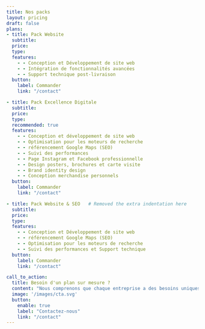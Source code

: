 ```yaml
---
title: Nos packs
layout: pricing
draft: false
plans:
- title: Pack Website
  subtitle: 
  price:
  type: 
  features:
    - - Conception et Développement de site web
    - - Intégration de fonctionnalités avancées
    - - Support technique post-livraison
  button:
    label: Commander
    link: "/contact"

- title: Pack Excellence Digitale
  subtitle: 
  price:
  type: 
  recommended: true
  features:
    - - Conception et développement de site web
    - - Optimisation pour les moteurs de recherche
    - - référencement Google Maps (SEO) 
    - - Suivi des performances
    - - Page Instagram et Facebook professionnelle
    - - Design posters, brochures et carte visite
    - - Brand identity design
    - - Conception merchandise personnels
  button:
    label: Commander
    link: "/contact"

- title: Pack Website & SEO   # Removed the extra indentation here
  subtitle:
  price:
  type: 
  features:
    - - Conception et Développement de site web
    - - référencement Google Maps (SEO)
    - - Optimisation pour les moteurs de recherche
    - - Suivi des performances et Support technique
  button:
    label: Commander
    link: "/contact"

call_to_action:
  title: Besoin d'un plan sur mesure ?
  content: "Nous comprenons que chaque entreprise a des besoins uniques en matière de marketing digital. Contactez-nous dès aujourd'hui pour discuter de vos besoins et obtenir un devis personnalisé pour votre entreprise."
  image: '/images/cta.svg'
  button:
    enable: true
    label: "Contactez-nous"
    link: "/contact"  
--- 
```

